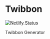 # Twibbon

[![Netlify Status](https://api.netlify.com/api/v1/badges/267216ca-3a18-4386-a7a0-3d5f9fcb18db/deploy-status)](https://app.netlify.com/sites/cosmic-sorbet-1ac664/deploys)

Twibbon Generator
